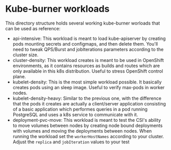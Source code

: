 # Kube-burner workloads

This directory structure holds several working kube-burner worloads that can be used as reference:

- api-intensive: This workload is meant to load kube-apiserver by creating pods mounting secrets and configmaps, and then delete them. You'll need to tweak QPS/Burst and jobIterations parameters according to the cluster size.
- cluster-density: This workload creates is meant to be used in OpenShift environments, as it contains resources as builds and routes which are only available in this k8s distribution. Useful to stress OpenShift control plane.
- kubelet-density: This is the most simple workload possible. It basically creates pods using an sleep image. Useful to verify max-pods in worker nodes.
- kubelet-density-heavy: Similar to the previous one, with the difference that the pods it creates are actually a client/server application consisting of a basic application which performes queries in a pod running PostgreSQL and uses a k8s service to communicate with it.
- deployment-pvc-move: This workload is meant to test the CSI's ability to move volumes between nodes by creating node bound deployments with volumes and moving the deployments between nodes. When running the workload set the `workerHostNames` according to your cluster. Adjust the `replica` and `jobIteration` values to your test
